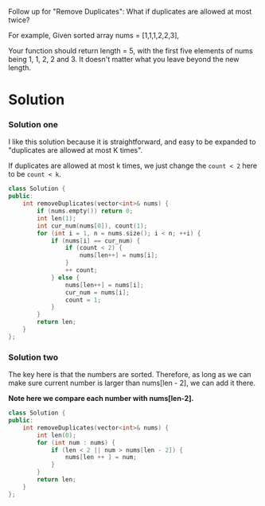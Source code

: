 Follow up for "Remove Duplicates":
What if duplicates are allowed at most twice?

For example,
Given sorted array nums = [1,1,1,2,2,3],

Your function should return length = 5, with the first five elements of nums being 1, 1, 2, 2 and 3. It doesn't matter what you leave beyond the new length.

# Solution

### Solution one

I like this solution because it is straightforward, and easy to be expanded to "duplicates are allowed at most K times".

If duplicates are allowed at most k times, we just change the ```count < 2``` here to be ```count < k```.

```cpp
class Solution {
public:
    int removeDuplicates(vector<int>& nums) {
        if (nums.empty()) return 0;
        int len(1);
        int cur_num(nums[0]), count(1);
        for (int i = 1, n = nums.size(); i < n; ++i) {
            if (nums[i] == cur_num) {
                if (count < 2) { 
                    nums[len++] = nums[i];
                }
                ++ count;
            } else {
                nums[len++] = nums[i];
                cur_num = nums[i];
                count = 1;
            }
        }
        return len;
    }
};
```

### Solution two

The key here is that the numbers are sorted. Therefore, as long as we can make sure current number is larger than nums[len - 2], we can add it there.

__Note here we compare each number with nums[len-2].__

```cpp
class Solution {
public:
    int removeDuplicates(vector<int>& nums) {
        int len(0);
        for (int num : nums) {
            if (len < 2 || num > nums[len - 2]) {
                nums[len ++ ] = num;
            }
        }
        return len;
    }
};
```
